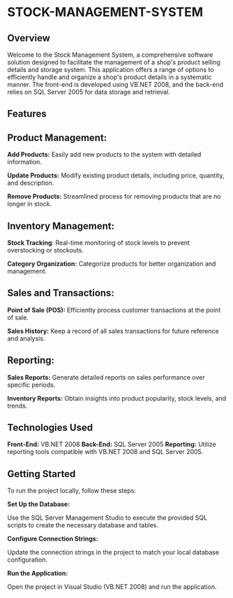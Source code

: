# STOCK-MANAGEMENT-SYSTEM

## Overview

Welcome to the Stock Management System, a comprehensive software solution designed to facilitate the management of a shop's product selling details and storage system. This application offers a range of options to efficiently handle and organize a shop's product details in a systematic manner. The front-end is developed using VB.NET 2008, and the back-end relies on SQL Server 2005 for data storage and retrieval.

## Features
## Product Management:

**Add Products:** Easily add new products to the system with detailed information.

**Update Products:** Modify existing product details, including price, quantity, and description.

**Remove Products:** Streamlined process for removing products that are no longer in stock.

## Inventory Management:

**Stock Tracking**: Real-time monitoring of stock levels to prevent overstocking or stockouts.

**Category Organization:** Categorize products for better organization and management.

## Sales and Transactions:

**Point of Sale (POS):** Efficiently process customer transactions at the point of sale.

**Sales History:** Keep a record of all sales transactions for future reference and analysis.

## Reporting:

**Sales Reports:** Generate detailed reports on sales performance over specific periods.

**Inventory Reports:** Obtain insights into product popularity, stock levels, and trends.

## Technologies Used

**Front-End:** VB.NET 2008
**Back-End:** SQL Server 2005
**Reporting:** Utilize reporting tools compatible with VB.NET 2008 and SQL Server 2005.

## Getting Started

To run the project locally, follow these steps:

**Set Up the Database:**

Use the SQL Server Management Studio to execute the provided SQL scripts to create the necessary database and tables.

**Configure Connection Strings:**

Update the connection strings in the project to match your local database configuration.

**Run the Application:**

Open the project in Visual Studio (VB.NET 2008) and run the application.
